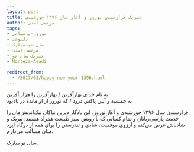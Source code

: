 ```yaml
---
layout: post
title: تبریک فرارسیدن نوروز و آغاز سال ۱۳۹۶ خورشیدی
author: مرتضی اسدی
tags:
- نوروز-باستانی
- دلنوشت
- سال-نو-مبارک
- مرتضی-اسدی
- تبریک-سال-نو
- Morteza-Asadi

redirect_from:
  - /2017/03/happy-new-year-1396.html
---
```

  

به نام خدای بهارآفرین / بهارآفرین را هزار آفرین  
به جمشید و آیین پاکش درود / که نوروز از او مانده در یادبود

  
فرارسیدن سال ۱۳۹۶ خورشیدی و آغاز نوروز، این یادگار دیرین نیاکان
نیک‌اندیش‌مان را خدمت پارسی‌زبانان و تمام کسانی که با رویش سبز طبیعت
همراه هستند؛ تبریک و شادباش عرض می‌کنم و آرزوی موفقیت، شادی و تندرستی را
برای همه از درگاه ایزد منان مسألت می‌دارم.  
  
سال نو مبارک.